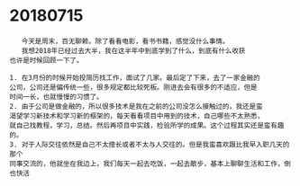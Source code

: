 # 20180715
       今天是周末，百无聊赖。除了看看电影，看书书籍，感觉没什么事情。
       我想2018年已经过去大半，我在这半年中到底学到了什么，到底有什么收获
    也许是时候回顾一下了。
    
    1. 在3月份的时候开始投简历找工作，面试了几家。最后定了下来，去了一家金融的
    公司，公司还是偏传统一些，很多规定都比较死板。刚进去会有很多的不适应，但是
    时间一长，也就慢慢的习惯了。
    2. 由于公司是做金融的，所以很多技术是我在之前的公司没怎么接触过的，我还是蛮
    渴望学习新技术和学习新的框架的，每天看看项目中用到的技术，自己哪些不太熟悉，
    就自己找教程，学习，总结。然后再项目中实践，检验所学的成果。这个过程其实还是蛮有趣的。
    3. 对于人际交往依然是自己不太擅长或者不太与人交往的。但是我蛮喜欢跟比我早入职几天的那个
    同事交流的，他就坐在我边上，我们每天一起去吃饭，一起去散步，基本上聊聊生活和工作，倒也快活
    
    
    
   